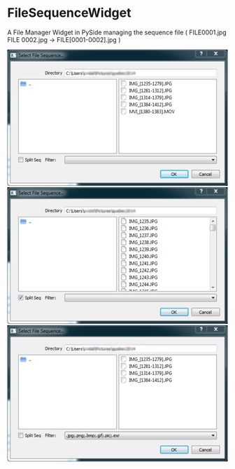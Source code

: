# FileSequenceWidget
A File Manager Widget in PySide managing the sequence file ( FILE0001.jpg FILE 0002.jpg -> FILE[0001-0002].jpg )

![Dialog](screenshot1.png "Dialog with sequense display")
![Dialog](screenshot2.png "Dialog without sequence ")
![Dialog Filter](screenshot3.png "Dialog with filter")